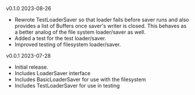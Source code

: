 v0.1.0  2023-08-26

 * Rewrote TestLoaderSaver so that loader fails before saver runs and also provides a list of Buffers once saver's writer is closed. This behaves as a better analog of the file system loader/saver as well.
 * Added a test for the test loader/saver.
 * Improved testing of filesystem loader/saver.

v0.0.1  2023-07-28

 * Initial release.
 * Includes LoaderSaver interface
 * Includes BasicLoaderSaver for use with the filesystem
 * Includes TestLoaderSaver for use in testing
